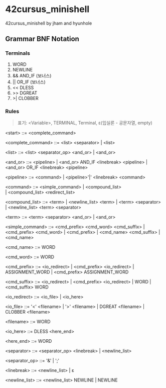 # 42cursus_minishell
42cursus_minishell by jham and hyunhole

## Grammar BNF Notation

### Terminals

1. WORD
1. NEWLINE
1. && AND_IF (보너스)
1. || OR_IF (보너스)
1. \<\< DLESS
1. \>\> DGREAT
1. \>| CLOBBER

### Rules

> 표기: \<Variable\>, TERMINAL, Terminal, ε(입실론 - 공문자열, empty)

\<start\>
::= \<complete_command\>

\<complete_command\>
::= \<list\> \<separator\>
| \<list\>

\<list\>
::= \<list\> \<separator_op\> \<and_or\>
| \<and_or\>

\<and_or\>
::= \<pipeline\>
| \<and_or\> AND_IF \<linebreak\> \<pipeline\>
| \<and_or\> OR_IF \<linebreak\> \<pipeline\>

\<pipeline\>
::= \<command\>
| \<pipeline\>'|' \<linebreak\> \<command\>

\<command\> 
::= \<simple_command\> 
| \<compound_list\>  
| \<compound_list\>  \<redirect_list\>

\<compound_list\> 
::= \<term\> 
| \<newline_list\> \<term\> 
| \<term\> \<separator\> 
| \<newline_list\> \<term\> \<separator\>

\<term\> 
::= \<term\> \<separator\> \<and_or\> 
| \<and_or\>

\<simple_command\> 
::= \<cmd_prefix\> \<cmd_word\> \<cmd_suffix\> 
| \<cmd_prefix\> \<cmd_word\> 
| \<cmd_prefix\> 
| \<cmd_name\> \<cmd_suffix\> 
| \<cmd_name\>

\<cmd_name\> 
::= WORD

\<cmd_word\> 
::= WORD

\<cmd_prefix\> 
::= \<io_redirect\> 
| \<cmd_prefix\> \<io_redirect\> 
| ASSIGNMENT_WORD 
| \<cmd_prefix\> ASSIGNMENT_WORD

\<cmd_suffix\> 
::= \<io_redirect\> 
| \<cmd_prefix\> \<io_redirect\> 
| WORD 
| \<cmd_suffix\> WORD

\<io_redirect\>
::= \<io_file\> 
| \<io_here\>

\<io_file\> 
::= '\<' \<filename\> 
| '\>' \<filename\> 
| DGREAT \<filename\> 
| CLOBBER \<filename\>

\<filename\>
::= WORD

\<io_here\> 
::= DLESS \<here_end\>

\<here_end\> 
::= WORD

\<separator\> 
::= \<separator_op\> \<linebreak\> 
| \<newline_list\>

\<separator_op\>
::= '&' 
| ';'

\<linebreak\> 
::= \<newline_list\> 
| ε

\<newline_list\> 
::= \<newline_list\> NEWLINE 
| NEWLINE
